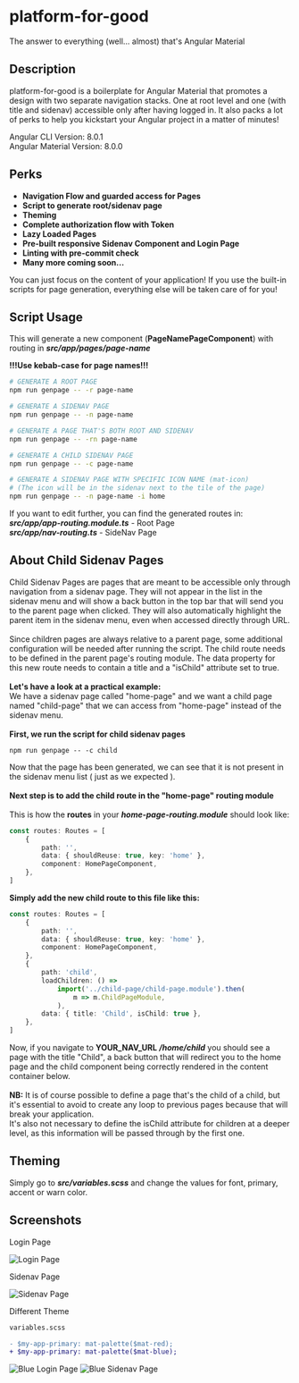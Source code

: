 # platform-for-good

The answer to everything (well... almost) that's Angular Material

## Description

platform-for-good is a boilerplate for Angular Material that promotes a design
with two separate navigation stacks. One at root level and one (with title
and sidenav) accessible only after having logged in. It also packs a lot
of perks to help you kickstart your Angular project in a matter of minutes!

Angular CLI Version: 8.0.1 \
Angular Material Version: 8.0.0

## Perks
 - **Navigation Flow and guarded access for Pages**
 - **Script to generate root/sidenav page**
 - **Theming**
 - **Complete authorization flow with Token**
 - **Lazy Loaded Pages**
 - **Pre-built responsive Sidenav Component and Login Page**
 - **Linting with pre-commit check**
 - **Many more coming soon...**
 
You can just focus on the content of your application! If you use the 
built-in scripts for page generation, everything else will be taken care 
of for you!

## Script Usage
This will generate a new component (**PageNamePageComponent**) with routing in 
**_src/app/pages/page-name_** 

**!!!Use kebab-case for page names!!!**
```bash
# GENERATE A ROOT PAGE
npm run genpage -- -r page-name

# GENERATE A SIDENAV PAGE    
npm run genpage -- -n page-name

# GENERATE A PAGE THAT'S BOTH ROOT AND SIDENAV
npm run genpage -- -rn page-name

# GENERATE A CHILD SIDENAV PAGE
npm run genpage -- -c page-name

# GENERATE A SIDENAV PAGE WITH SPECIFIC ICON NAME (mat-icon)
# (The icon will be in the sidenav next to the tile of the page)
npm run genpage -- -n page-name -i home
```

If you want to edit further, you can find the generated routes in:\
**_src/app/app-routing.module.ts_** - Root Page \
**_src/app/nav-routing.ts_** - SideNav Page

## About Child Sidenav Pages

Child Sidenav Pages are pages that are meant to be accessible only
through navigation from a sidenav page. They will not appear in the list
in the sidenav menu and will show a back button in the top bar that
will send you to the parent page when clicked. They will also automatically
highlight the parent item in the sidenav menu, even when accessed directly
through URL.<br><br>
Since children pages are always relative to a parent page, some additional
configuration will be needed after running the script. The child route
needs to be defined in the parent page's routing module. The data
property for this new route needs to contain a title and a "isChild"
attribute set to true.<br><br>
**Let's have a look at a practical example:**<br>
We have a sidenav page called "home-page" and we want a child page
named "child-page" that we can access from "home-page" instead of
the sidenav menu.<br><br>
**First, we run the script for child sidenav pages**
```
npm run genpage -- -c child
```
Now that the page has been generated, we can see that it is not present
in the sidenav menu list ( just as we expected ).<br><br>
**Next step is to add the child route in the "home-page" routing module**
<br><br>
This is how the **routes** in your **_home-page-routing.module_** should look like:
```typescript
const routes: Routes = [
    {
        path: '',
        data: { shouldReuse: true, key: 'home' },
        component: HomePageComponent,
    },
]
```
**Simply add the new child route to this file like this:**
```typescript
const routes: Routes = [
    {
        path: '',
        data: { shouldReuse: true, key: 'home' },
        component: HomePageComponent,
    },
    {
        path: 'child',
        loadChildren: () =>
            import('../child-page/child-page.module').then(
                m => m.ChildPageModule,
            ),
        data: { title: 'Child', isChild: true },
    },
]
```
Now, if you navigate to **YOUR_NAV_URL** **_/home/child_**
you should see a page with the title "Child", a back button that will
redirect you to the home page and the child component being correctly
rendered in the content container below.<br><br>
**NB:** It is of course possible to define a page that's the child of a child,
but it's essential to avoid to create any loop to previous pages
because that will break your application.<br>
It's also not necessary to define the isChild attribute for children
at a deeper level, as this information will be passed through by the
first one.


## Theming

Simply go to **_src/variables.scss_** and change the values for
font, primary, accent or warn color.

## Screenshots
Login Page

![Login Page](docs/images/login.png)

 Sidenav Page
 
![Sidenav Page](docs/images/sidenav.png)

Different Theme

``` diff
variables.scss

- $my-app-primary: mat-palette($mat-red);
+ $my-app-primary: mat-palette($mat-blue);
```
![Blue Login Page](docs/images/login-blue.png)
![Blue Sidenav Page](docs/images/sidenav-blue.png)
